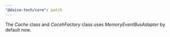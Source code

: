 ```yaml
---
"@daiso-tech/core": patch
---
```


The <i>Cache</i> class and <i>CacehFactory</i> class uses <i>MemoryEventBusAdapter</i> by default now.

